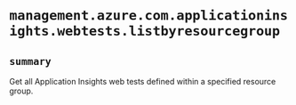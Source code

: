 # `management.azure.com.applicationinsights.webtests.listbyresourcegroup`

## `summary`
Get all Application Insights web tests defined within a specified resource group.


